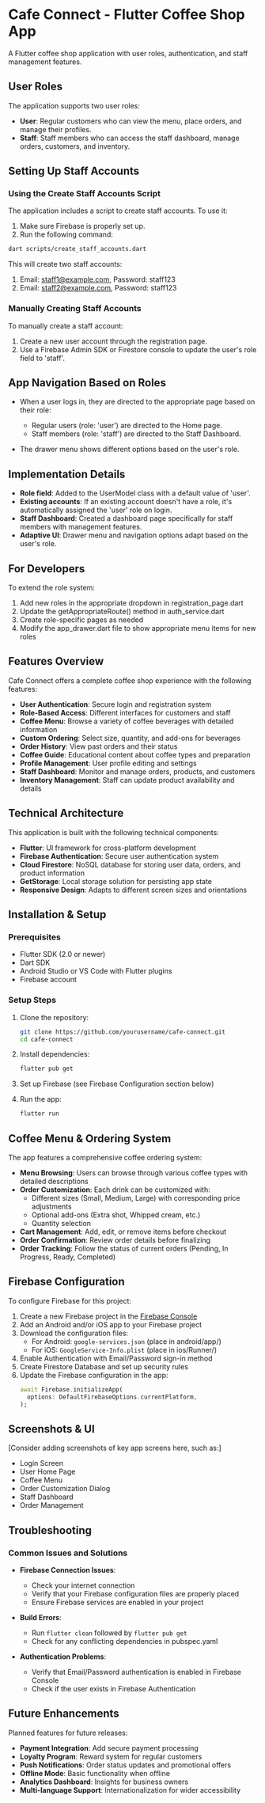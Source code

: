 # Cafe Connect - Flutter Coffee Shop App

A Flutter coffee shop application with user roles, authentication, and staff management features.

## User Roles

The application supports two user roles:

- **User**: Regular customers who can view the menu, place orders, and manage their profiles.
- **Staff**: Staff members who can access the staff dashboard, manage orders, customers, and inventory.

## Setting Up Staff Accounts

### Using the Create Staff Accounts Script

The application includes a script to create staff accounts. To use it:

1. Make sure Firebase is properly set up.
2. Run the following command:

```bash
dart scripts/create_staff_accounts.dart
```

This will create two staff accounts:

1. Email: staff1@example.com, Password: staff123
2. Email: staff2@example.com, Password: staff123

### Manually Creating Staff Accounts

To manually create a staff account:

1. Create a new user account through the registration page.
2. Use a Firebase Admin SDK or Firestore console to update the user's role field to 'staff'.

## App Navigation Based on Roles

- When a user logs in, they are directed to the appropriate page based on their role:
  - Regular users (role: 'user') are directed to the Home page.
  - Staff members (role: 'staff') are directed to the Staff Dashboard.

- The drawer menu shows different options based on the user's role.

## Implementation Details

- **Role field**: Added to the UserModel class with a default value of 'user'.
- **Existing accounts**: If an existing account doesn't have a role, it's automatically assigned the 'user' role on login.
- **Staff Dashboard**: Created a dashboard page specifically for staff members with management features.
- **Adaptive UI**: Drawer menu and navigation options adapt based on the user's role.

## For Developers

To extend the role system:

1. Add new roles in the appropriate dropdown in registration_page.dart
2. Update the getAppropriateRoute() method in auth_service.dart 
3. Create role-specific pages as needed
4. Modify the app_drawer.dart file to show appropriate menu items for new roles

## Features Overview

Cafe Connect offers a complete coffee shop experience with the following features:

- **User Authentication**: Secure login and registration system
- **Role-Based Access**: Different interfaces for customers and staff
- **Coffee Menu**: Browse a variety of coffee beverages with detailed information
- **Custom Ordering**: Select size, quantity, and add-ons for beverages
- **Order History**: View past orders and their status
- **Coffee Guide**: Educational content about coffee types and preparation
- **Profile Management**: User profile editing and settings
- **Staff Dashboard**: Monitor and manage orders, products, and customers
- **Inventory Management**: Staff can update product availability and details

## Technical Architecture

This application is built with the following technical components:

- **Flutter**: UI framework for cross-platform development
- **Firebase Authentication**: Secure user authentication system
- **Cloud Firestore**: NoSQL database for storing user data, orders, and product information
- **GetStorage**: Local storage solution for persisting app state
- **Responsive Design**: Adapts to different screen sizes and orientations

## Installation & Setup

### Prerequisites
- Flutter SDK (2.0 or newer)
- Dart SDK
- Android Studio or VS Code with Flutter plugins
- Firebase account

### Setup Steps
1. Clone the repository:
   ```bash
   git clone https://github.com/yourusername/cafe-connect.git
   cd cafe-connect
   ```

2. Install dependencies:
   ```bash
   flutter pub get
   ```

3. Set up Firebase (see Firebase Configuration section below)

4. Run the app:
   ```bash
   flutter run
   ```

## Coffee Menu & Ordering System

The app features a comprehensive coffee ordering system:

- **Menu Browsing**: Users can browse through various coffee types with detailed descriptions
- **Order Customization**: Each drink can be customized with:
  - Different sizes (Small, Medium, Large) with corresponding price adjustments
  - Optional add-ons (Extra shot, Whipped cream, etc.)
  - Quantity selection
- **Cart Management**: Add, edit, or remove items before checkout
- **Order Confirmation**: Review order details before finalizing
- **Order Tracking**: Follow the status of current orders (Pending, In Progress, Ready, Completed)

## Firebase Configuration

To configure Firebase for this project:

1. Create a new Firebase project in the [Firebase Console](https://console.firebase.google.com/)
2. Add an Android and/or iOS app to your Firebase project
3. Download the configuration files:
   - For Android: `google-services.json` (place in android/app/)
   - For iOS: `GoogleService-Info.plist` (place in ios/Runner/)
4. Enable Authentication with Email/Password sign-in method
5. Create Firestore Database and set up security rules
6. Update the Firebase configuration in the app:
   ```dart
   await Firebase.initializeApp(
     options: DefaultFirebaseOptions.currentPlatform,
   );
   ```

## Screenshots & UI

[Consider adding screenshots of key app screens here, such as:]
- Login Screen
- User Home Page
- Coffee Menu
- Order Customization Dialog
- Staff Dashboard
- Order Management

## Troubleshooting

### Common Issues and Solutions

- **Firebase Connection Issues**: 
  - Check your internet connection
  - Verify that your Firebase configuration files are properly placed
  - Ensure Firebase services are enabled in your project

- **Build Errors**:
  - Run `flutter clean` followed by `flutter pub get`
  - Check for any conflicting dependencies in pubspec.yaml

- **Authentication Problems**:
  - Verify that Email/Password authentication is enabled in Firebase Console
  - Check if the user exists in Firebase Authentication

## Future Enhancements

Planned features for future releases:

- **Payment Integration**: Add secure payment processing
- **Loyalty Program**: Reward system for regular customers
- **Push Notifications**: Order status updates and promotional offers
- **Offline Mode**: Basic functionality when offline
- **Analytics Dashboard**: Insights for business owners
- **Multi-language Support**: Internationalization for wider accessibility
